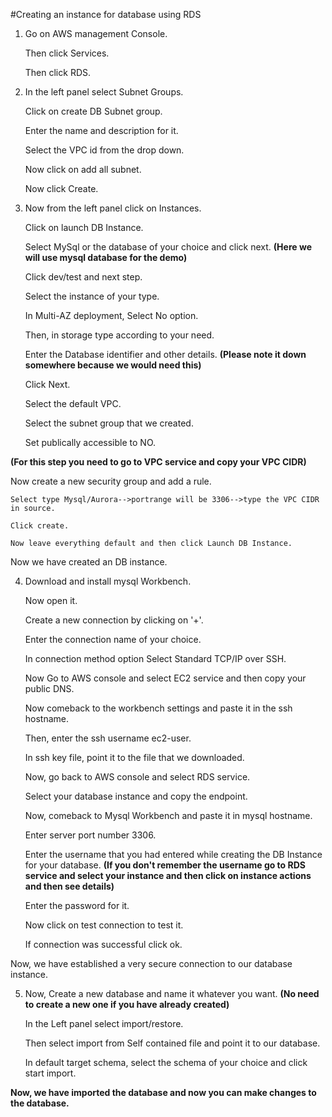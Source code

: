 #Creating an instance for database using RDS


1. Go on AWS management Console.
   
   Then click Services.
   
   Then click RDS.


2. In the left panel select Subnet Groups.
    
   Click on create DB Subnet group.
   
    Enter the name and description for it.
   
    Select the VPC id from the drop down.
   
    Now click on add all subnet.
   
    Now click Create.


3. Now from the left panel click on Instances.
    
   Click on launch DB Instance.
   
    Select MySql or the database of your choice and click next.
<b>(Here we will use mysql database for the demo)</b>
    
   Click dev/test and next step.
   
    Select the instance of your type.
   
    In Multi-AZ deployment, Select No option.
   
    Then, in storage type according to your need.
   
    Enter the Database identifier and other details.
<b>(Please note it down somewhere because we would need this)</b>
    
   Click Next.
   
    Select the default VPC.
   
    Select the subnet group that we created.
   
    Set publically accessible to NO.

<b>(For this step you need to go to VPC service and copy your VPC CIDR)</b>
    
   Now create a new security group and add a rule.
   
    Select type Mysql/Aurora-->portrange will be 3306-->type the VPC CIDR in source.
   
    Click create.
   
    Now leave everything default and then click Launch DB Instance.


Now we have created an DB instance.


4. Download and install mysql Workbench.
   
    
   Now open it.
   
    Create a new connection by clicking on '+'.
   
    Enter the connection name of your choice.

    In connection method option Select Standard TCP/IP over SSH.

    Now Go to AWS console and select EC2 service and then copy your public DNS.

    Now comeback to the workbench settings and paste it in the ssh hostname.

    Then, enter the ssh username ec2-user.

    In ssh key file, point it to the file that we downloaded.

    Now, go back to AWS console and select RDS service.

    Select your database instance and copy the endpoint.

    Now, comeback to Mysql Workbench and paste it in mysql hostname.

    Enter server port number 3306.

    Enter the username that you had entered while creating the DB Instance for your database.
<b>(If you don't remember the username go to RDS service and select your instance and then click on instance actions and then see details)</b>
 
    Enter the password for it.
 
    Now click on test connection to test it.
 
    If connection was successful click ok.


Now, we have established a very secure connection to our database instance.


5. Now, Create a new database and name it whatever you want.
<b>(No need to create a new one if you have already created)</b>
  
    
   In the Left panel select import/restore.

      Then select import from Self contained file and point it to our database.

      In default target schema, select the schema of your choice and click start import.

<b>Now, we have imported the database and now you can make changes to the database.</b>

